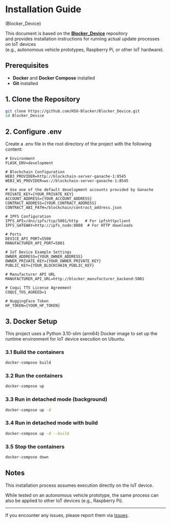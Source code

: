 # Installation Guide
 (Blocker_Device)

This document is based on the **[Blocker_Device](https://github.com/HSU-Blocker/Blocker_Device)** repository  
and provides installation instructions for running actual update processes on IoT devices  
(e.g., autonomous vehicle prototypes, Raspberry Pi, or other IoT hardware).  

## Prerequisites
- **Docker** and **Docker Compose** installed  
- **Git** installed  

## 1. Clone the Repository

```sh
git clone https://github.com/HSU-Blocker/Blocker_Device.git
cd Blocker_Device
```

## 2. Configure .env

Create a .env file in the root directory of the project with the following content:

```
# Environment
FLASK_ENV=development

# Blockchain Configuration
WEB3_PROVIDER=http://blockchain-server-ganache-1:8545
WEB3_WS_PROVIDER=ws://blockchain-server-ganache-1:8545

# Use one of the default development accounts provided by Ganache
PRIVATE_KEY={YOUR_PRIVATE_KEY}
ACCOUNT_ADDRESS={YOUR_ACCOUNT_ADDRESS}
CONTRACT_ADDRESS={YOUR_CONTRACT_ADDRESS}
CONTRACT_ABI_PATH=/blockchain/contract_address.json

# IPFS Configuration
IPFS_API=/dns/ipfs/tcp/5001/http   # For ipfshttpclient
IPFS_GATEWAY=http://ipfs_node:8080  # For HTTP downloads

# Ports
DEVICE_API_PORT=5500
MANUFACTURER_API_PORT=5001

# IoT Device Example Settings
OWNER_ADDRESS={YOUR_OWNER_ADDRESS}
OWNER_PRIVATE_KEY={YOUR_OWNER_PRIVATE_KEY}
PUBLIC_KEY={YOUR_BLOCKCHAIN_PUBLIC_KEY}

# Manufacturer API URL
MANUFACTURER_API_URL=http://blocker_manufacturer_backend:5001

# Coqui TTS License Agreement
COQUI_TOS_AGREED=1

# HuggingFace Token
HF_TOKEN={YOUR_HF_TOKEN}
```

## 3. Docker Setup

This project uses a Python 3.10-slim (arm64) Docker image to set up
the runtime environment for IoT device execution on Ubuntu.

### 3.1 Build the containers
```sh
docker-compose build
```

### 3.2 Run the containers
```sh
docker-compose up
```

### 3.3 Run in detached mode (background)
```sh
docker-compose up -d
```

### 3.4 Run in detached mode with build
```sh
docker-compose up -d --build
```

### 3.5 Stop the containers
```sh
docker-compose down
```

## Notes

This installation process assumes execution directly on the IoT device.

While tested on an autonomous vehicle prototype, the same process can also be applied
to other IoT devices (e.g., Raspberry Pi).

---

If you encounter any issues, please report them via [Issues](https://github.com/HSU-Blocker/Blocker_Device/issues).
